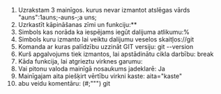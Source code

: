 
1. Uzrakstam 3 mainīgos. kurus nevar izmantot atslēgas vārds "auns":1auns;-auns-;a uns;
2. Uzrkastīt kāpināšanas zīmi un funkciju:**
3. Simbols kas norāda ka iespējams iegūt dalijuma atlikumu:%
4. Simbols kuru izmanto lai veiktu dalijumu veselos skaitļos://git 
5. Komanda ar kuras palīdzību uzzināt GIT versiju: git --version
6. Kurš apgalvojums tiek izmantos, lai apstādinātu cikla darbību: break
7. Kāda funkcija, lai atgrieztu virknes garumu: 
8. Vai pitonu valoda mainīgā nosaukums jadeklarē: Ja
9. Mainīgajam aita piešķirt vērtību virkni kaste: aita="kaste"
10. abu veidu komentāru: (#;""") git 